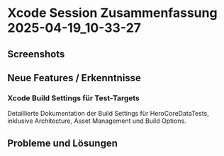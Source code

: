 # Xcode Session Zusammenfassung 2025-04-19_10-33-27

## Screenshots
## Neue Features / Erkenntnisse
### Xcode Build Settings für Test-Targets
Detaillierte Dokumentation der Build Settings für HeroCoreDataTests, inklusive Architecture, Asset Management und Build Options.

## Probleme und Lösungen
